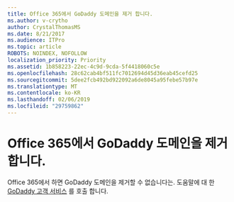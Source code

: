 ```yaml
---
title: Office 365에서 GoDaddy 도메인을 제거 합니다.
ms.author: v-crytho
author: CrystalThomasMS
ms.date: 8/21/2017
ms.audience: ITPro
ms.topic: article
ROBOTS: NOINDEX, NOFOLLOW
localization_priority: Priority
ms.assetid: 1b858223-22ec-4c9d-9cda-5f4418060c5e
ms.openlocfilehash: 28c62cab4bf511fc7012694d45d36eab45cefd25
ms.sourcegitcommit: 5dee2fcb492bd922092a6de8045a95febe57b97e
ms.translationtype: MT
ms.contentlocale: ko-KR
ms.lasthandoff: 02/06/2019
ms.locfileid: "29759862"
---
```

# <a name="remove-your-godaddy-domain-from-office-365"></a>Office 365에서 GoDaddy 도메인을 제거 합니다.

Office 365에서 하면 GoDaddy 도메인을 제거할 수 없습니다는. 도움말에 대 한 [GoDaddy 고객 서비스](https://www.godaddy.com/contact-us.aspx.aspx) 를 호출 합니다. 
  

